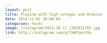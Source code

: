 ```yaml
---
layout: post
title: Playing with high votages and Arduino
date: 2014-11-01 18:00:04
categories: hacks
image: /instagram/2013-10-17_1382011765.jpg
link: http://instagram.com/p/fkWfUevtOa
---
```

